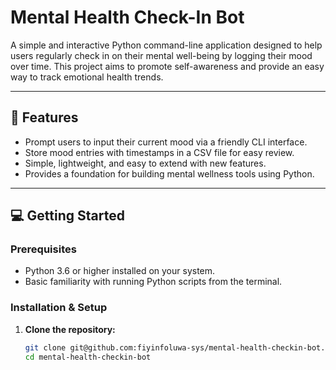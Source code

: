 # Mental Health Check-In Bot

A simple and interactive Python command-line application designed to help users regularly check in on their mental well-being by logging their mood over time. This project aims to promote self-awareness and provide an easy way to track emotional health trends.

---

## 🚀 Features

- Prompt users to input their current mood via a friendly CLI interface.
- Store mood entries with timestamps in a CSV file for easy review.
- Simple, lightweight, and easy to extend with new features.
- Provides a foundation for building mental wellness tools using Python.

---

## 💻 Getting Started

### Prerequisites

- Python 3.6 or higher installed on your system.  
- Basic familiarity with running Python scripts from the terminal.

### Installation & Setup

1. **Clone the repository:**

   ```bash
   git clone git@github.com:fiyinfoluwa-sys/mental-health-checkin-bot.git
   cd mental-health-checkin-bot
